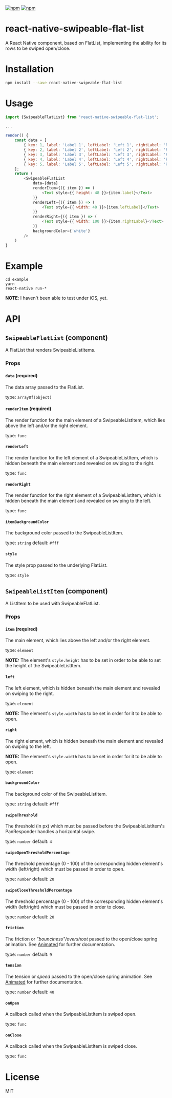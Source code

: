 [![npm](https://img.shields.io/npm/v/react-native-swipeable-flat-list.svg)](https://www.npmjs.com/package/react-native-swipeable-flat-list) [![npm](https://img.shields.io/npm/dm/react-native-swipeable-flat-list.svg)](https://www.npmjs.com/package/react-native-swipeable-flat-list)

# react-native-swipeable-flat-list
A React Native component, based on FlatList, implementing the ability for its rows to be swiped open/close.

# Installation
```bash
npm install --save react-native-swipeable-flat-list
```

# Usage
```javascript
import {SwipeableFlatList} from 'react-native-swipeable-flat-list';

...

render() {
	const data = [
		{ key: 1, label: 'Label 1', leftLabel: 'Left 1', rightLabel: 'Right 1' },
		{ key: 2, label: 'Label 2', leftLabel: 'Left 2', rightLabel: 'Right 2' },
		{ key: 3, label: 'Label 3', leftLabel: 'Left 3', rightLabel: 'Right 3' },
		{ key: 4, label: 'Label 4', leftLabel: 'Left 4', rightLabel: 'Right 4' },
		{ key: 5, label: 'Label 5', leftLabel: 'Left 5', rightLabel: 'Right 5' },
	];
	return (
		<SwipeableFlatList
			data={data}
			renderItem={({ item }) => (
				<Text style={{ height: 48 }}>{item.label}</Text>
			)}
			renderLeft={({ item }) => (
				<Text style={{ width: 40 }}>{item.leftLabel}</Text>
			)}
			renderRight={({ item }) => (
				<Text style={{ width: 100 }}>{item.rightLabel}</Text>
			)}
			backgroundColor={'white'}
		/>
	)
}
```

# Example

```
cd example
yarn
react-native run-*
```

**NOTE**: I haven't been able to test under iOS, yet.

# API

## `SwipeableFlatList` (component)

A FlatList that renders SwipeableListItems.

### Props

#### `data` (required)

The data array passed to the FlatList.

type: `arrayOf(object)`

#### `renderItem` (required)

The render function for the main element of a SwipeableListItem, which lies above the left and/or the right element.

type: `func`

#### `renderLeft`

The render function for the left element of a SwipeableListItem, which is hidden beneath the main element and revealed on swiping to the right.

type: `func`

#### `renderRight`

The render function for the right element of a SwipeableListItem, which is hidden beneath the main element and revealed on swiping to the left.

type: `func`

#### `itemBackgroundColor`

The background color passed to the SwipeableListItem.

type: `string`
default: `#fff`

#### `style`

The style prop passed to the underlying FlatList.

type: `style`

## `SwipeableListItem` (component)

A ListItem to be used with SwipeableFlatList.

### Props

#### `item` (required)

The main element, which lies above the left and/or the right element.

type: `element`

**NOTE:** The element's `style.height` has to be set in order to be able to set the height of the SwipeableListItem.

#### `left`

The left element, which is hidden beneath the main element and revealed on swiping to the right.

type: `element`

**NOTE:** The element's `style.width` has to be set in order for it to be able to open.

#### `right`

The right element, which is hidden beneath the main element and revealed on swiping to the left.

**NOTE:** The element's `style.width` has to be set in order for it to be able to open.

type: `element`

#### `backgroundColor`

The background color of the SwipeableListItem.

type: `string`
default: `#fff`

#### `swipeThreshold`

The threshold (in px) which must be passed before the SwipeableListItem's PanResponder handles a horizontal swipe.

type: `number`
default: `4`

#### `swipeOpenThresholdPercentage`

The threshold percentage (0 - 100) of the corresponding hidden element's width (left/right) which must be passed in order to open.

type: `number`
default: `20`

#### `swipeCloseThresholdPercentage`

The threshold percentage (0 - 100) of the corresponding hidden element's width (left/right) which must be passed in order to close.

type: `number`
default: `20`

#### `friction`

The friction or _"bounciness"/overshoot_ passed to the open/close spring animation.
See [Animated](https://facebook.github.io/react-native/docs/animated.html#spring) for further documentation.

type: `number`
default: `9`

#### `tension`

The tension or _speed_ passed to the open/close spring animation.
See [Animated](https://facebook.github.io/react-native/docs/animated.html#spring) for further documentation.

type: `number`
default: `40`

#### `onOpen`

A callback called when the SwipeableListItem is swiped open.

type: `func`

#### `onClose`

A callback called when the SwipeableListItem is swiped close.

type: `func`

# License

MIT
